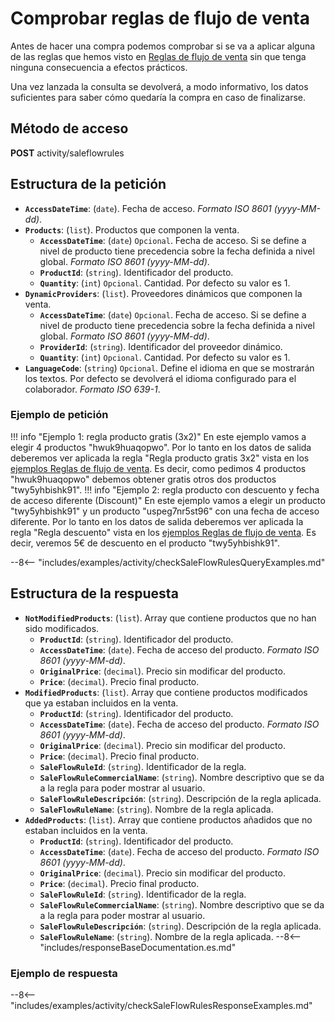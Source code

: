 # Comprobar reglas de flujo de venta

Antes de hacer una compra podemos comprobar si se va a aplicar alguna de las reglas que hemos visto en [Reglas de flujo de venta](saleFlowRules.md) sin que tenga ninguna consecuencia a efectos prácticos.

Una vez lanzada la consulta se devolverá, a modo informativo, los datos suficientes para saber cómo quedaría la compra en caso de finalizarse.

## Método de acceso

**POST** activity/saleflowrules

## Estructura de la petición

- **``AccessDateTime``**: (``date``). Fecha de acceso. *Formato ISO 8601 (yyyy-MM-dd)*.
- **``Products``**: (``list``). Productos que componen la venta.
    - **``AccessDateTime``**: (``date``) ``Opcional``. Fecha de acceso. Si se define a nivel de producto tiene precedencia sobre la fecha definida a nivel global. *Formato ISO 8601 (yyyy-MM-dd)*.
    - **``ProductId``**: (``string``). Identificador del producto.
    - **``Quantity``**: (``int``) ``Opcional``. Cantidad. Por defecto su valor es 1.
- **``DynamicProviders``**: (``list``). Proveedores dinámicos que componen la venta.
    - **``AccessDateTime``**: (``date``) ``Opcional``. Fecha de acceso. Si se define a nivel de producto tiene precedencia sobre la fecha definida a nivel global. *Formato ISO 8601 (yyyy-MM-dd)*.
    - **``ProviderId``**: (``string``). Identificador del proveedor dinámico.
    - **``Quantity``**: (``int``) ``Opcional``. Cantidad. Por defecto su valor es 1.
- **`LanguageCode`**: (``string``) ``Opcional``. Define el idioma en que se mostrarán los textos. Por defecto se devolverá el idioma configurado para el colaborador. *Formato ISO 639-1*.

### Ejemplo de petición

!!! info "Ejemplo 1: regla producto gratis (3x2)"
    En este ejemplo vamos a elegir 4 productos "hwuk9huaqopwo". Por lo tanto en los datos de salida deberemos ver aplicada la regla "Regla producto gratis 3x2" vista en los [ejemplos Reglas de flujo de venta](saleFlowRules.md#ejemplo-de-respuesta). Es decir, como pedimos 4 productos "hwuk9huaqopwo" debemos obtener gratis otros dos productos "twy5yhbishk91".
!!! info "Ejemplo 2: regla producto con descuento y fecha de acceso diferente (Discount)"
    En este ejemplo vamos a elegir un producto "twy5yhbishk91" y un producto "uspeg7nr5st96" con una fecha de acceso diferente. Por lo tanto en los datos de salida deberemos ver aplicada la regla "Regla descuento" vista en los [ejemplos Reglas de flujo de venta](saleFlowRules.md#ejemplo-de-respuesta). Es decir, veremos 5€ de descuento en el producto "twy5yhbishk91".

--8<-- "includes/examples/activity/checkSaleFlowRulesQueryExamples.md"

## Estructura de la respuesta

- **``NotModifiedProducts``**: (``list``). Array que contiene productos que no han sido modificados.
    - **``ProductId``**: (``string``). Identificador del producto.
    - **``AccessDateTime``**: (``date``). Fecha de acceso del producto. *Formato ISO 8601 (yyyy-MM-dd)*.
    - **``OriginalPrice``**: (``decimal``). Precio sin modificar del producto.
    - **``Price``**: (``decimal``). Precio final producto.
- **``ModifiedProducts``**: (``list``). Array que contiene productos modificados que ya estaban incluidos en la venta.
    - **``ProductId``**: (``string``). Identificador del producto.
    - **``AccessDateTime``**: (``date``). Fecha de acceso del producto. *Formato ISO 8601 (yyyy-MM-dd)*.
    - **``OriginalPrice``**: (``decimal``). Precio sin modificar del producto.
    - **``Price``**: (``decimal``). Precio final producto.
    - **``SaleFlowRuleId``**: (``string``). Identificador de la regla.
    - **``SaleFlowRuleCommercialName``**: (``string``). Nombre descriptivo que se da a la regla para poder mostrar al usuario.
    - **``SaleFlowRuleDescripción``**: (``string``). Descripción de la regla aplicada.
    - **``SaleFlowRuleName``**: (``string``). Nombre de la regla aplicada.
- **``AddedProducts``**: (``list``). Array que contiene productos añadidos que no estaban incluidos en la venta.
    - **``ProductId``**: (``string``). Identificador del producto.
    - **``AccessDateTime``**: (``date``). Fecha de acceso del producto. *Formato ISO 8601 (yyyy-MM-dd)*.
    - **``OriginalPrice``**: (``decimal``). Precio sin modificar del producto.
    - **``Price``**: (``decimal``). Precio final producto.
    - **``SaleFlowRuleId``**: (``string``). Identificador de la regla.
    - **``SaleFlowRuleCommercialName``**: (``string``). Nombre descriptivo que se da a la regla para poder mostrar al usuario.
    - **``SaleFlowRuleDescripción``**: (``string``). Descripción de la regla aplicada.
    - **``SaleFlowRuleName``**: (``string``). Nombre de la regla aplicada.
--8<-- "includes/responseBaseDocumentation.es.md"

### Ejemplo de respuesta

--8<-- "includes/examples/activity/checkSaleFlowRulesResponseExamples.md"
